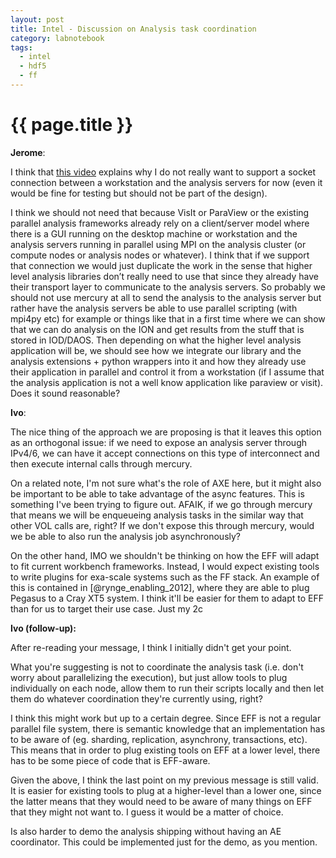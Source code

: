 ```yaml
---
layout: post
title: Intel - Discussion on Analysis task coordination
category: labnotebook
tags:
  - intel
  - hdf5
  - ff
---
```


# {{ page.title }}

**Jerome**:

I think that [this video][v] explains why I do not really want to support a socket connection 
between a workstation and the analysis servers for now (even it would be fine for testing but should 
not be part of the design).

I think we should not need that because VisIt or ParaView or the existing parallel analysis 
frameworks already rely on a client/server model where there is a GUI running on the desktop machine 
or workstation and the analysis servers running in parallel using MPI on the analysis cluster (or 
compute nodes or analysis nodes or whatever). I think that if we support that connection we would 
just duplicate the work in the sense that higher level analysis libraries don’t really need to use 
that since they already have their transport layer to communicate to the analysis servers. So 
probably we should not use mercury at all to send the analysis to the analysis server but rather 
have the analysis servers be able to use parallel scripting (with mpi4py etc) for example or things 
like that in a first time where we can show that we can do analysis on the ION and get results from 
the stuff that is stored in IOD/DAOS. Then depending on what the higher level analysis application 
will be, we should see how we integrate our library and the analysis extensions + python wrappers 
into it and how they already use their application in parallel and control it from a workstation (if 
I assume that the analysis application is not a well know application like paraview or visit). Does 
it sound reasonable?

**Ivo**:

The nice thing of the approach we are proposing is that it leaves this option as an orthogonal 
issue: if we need to expose an analysis server through IPv4/6, we can have it accept connections on 
this type of interconnect and then execute internal calls through mercury.

On a related note, I'm not sure what's the role of AXE here, but it might also be important to be 
able to take advantage of the async features. This is something I've been trying to figure out. 
AFAIK, if we go through mercury that means we will be enqueueing analysis tasks in the similar way 
that other VOL calls are, right? If we don't expose this through mercury, would we be able to also 
run the analysis job asynchronously?

On the other hand, IMO we shouldn't be thinking on how the EFF will adapt to fit current workbench 
frameworks. Instead, I would expect existing tools to write plugins for exa-scale systems such as 
the FF stack. An example of this is contained in [@rynge_enabling_2012], where they are able to plug 
Pegasus to a Cray XT5 system. I think it'll be easier for them to adapt to EFF than for us to target 
their use case. Just my 2c

**Ivo (follow-up):**

After re-reading your message, I think I initially didn't get your point.

What you're suggesting is not to coordinate the analysis task (i.e. don't worry about parallelizing 
the execution), but just allow tools to plug individually on each node, allow them to run their 
scripts locally and then let them do whatever coordination they're currently using, right?

I think this might work but up to a certain degree. Since EFF is not a regular parallel file system, 
there is semantic knowledge that an implementation has to be aware of (eg. sharding, replication, 
asynchrony, transactions, etc). This means that in order to plug existing tools on EFF at a lower 
level, there has to be some piece of code that is EFF-aware.

Given the above, I think the last point on my previous message is still valid. It is easier for 
existing tools to plug at a higher-level than a lower one, since the latter means that they would 
need to be aware of many things on EFF that they might not want to. I guess it would be a matter of 
choice.

Is also harder to demo the analysis shipping without having an AE coordinator. This could be 
implemented just for the demo, as you mention.

[v]: http://www.youtube.com/watch?v=ei_pFi2xOUc
